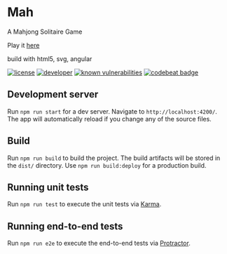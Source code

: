 # Mah

A Mahjong Solitaire Game

Play it [here](https://ffalt.github.io/mah/)  

build with html5, svg, angular

[![license](https://img.shields.io/github/license/ffalt/mah.svg)](http://opensource.org/licenses/MIT)
[![developer](https://img.shields.io/badge/developer-awesome-brightgreen.svg)](https://github.com/ffalt/mah)
[![known vulnerabilities](https://snyk.io/test/github/ffalt/mah/badge.svg)](https://snyk.io/test/github/ffalt/mah)
[![codebeat badge](https://codebeat.co/badges/48c0b6bd-9bca-413a-a84b-7330deb4328e)](https://codebeat.co/projects/github-com-ffalt-mah-master) 

## Development server

Run `npm run start` for a dev server. Navigate to `http://localhost:4200/`. The app will automatically reload if you change any of the source files.

## Build

Run `npm run build` to build the project. The build artifacts will be stored in the `dist/` directory. Use `npm run build:deploy` for a production build.

## Running unit tests

Run `npm run test` to execute the unit tests via [Karma](https://karma-runner.github.io).

## Running end-to-end tests

Run `npm run e2e` to execute the end-to-end tests via [Protractor](http://www.protractortest.org/).
